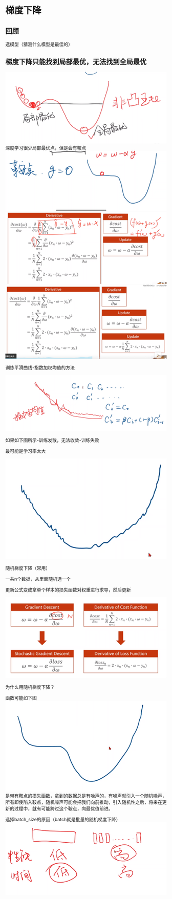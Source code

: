 # 梯度下降
## 回顾
选模型（猜测什么模型是最佳的）

## 梯度下降只能找到局部最优，无法找到全局最优
![alt text](image.png)
深度学习很少局部最优点，但是会有鞍点
![alt text](image-1.png)
![alt text](image-2.png)
![alt text](image-3.png)

训练平滑曲线-指数加权均值的方法

![alt text](image-5.png)

如果如下图所示-训练发散，无法收敛-训练失败

最可能是学习率太大

![alt text](image-6.png)

随机梯度下降（常用）

一共n个数据，从里面随机选一个

更新公式变成拿单个样本的损失函数对权重进行求导，然后更新

![alt text](image-7.png)

为什么用随机梯度下降？

函数可能如下图
![alt text](image-8.png)
是带有鞍点的损失函数，拿到的数据总是有噪声的，有噪声就引入一个随机噪声，所有即使陷入鞍点，随机噪声可能会把我们向前推动，引入随机性之后，将来在更新的过程中，就有可能跨过这个鞍点，向最优值前进。

选择batch_size的原因（batch就是批量的随机梯度下降）
![alt text](image-9.png)
